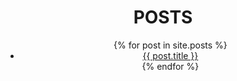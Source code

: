   <header class="post-header">
    <h1 class="post-title p-name" itemprop="name headline">POSTS</h1>
   <ul>
  {% for post in site.posts %}
    <li>
      <a href="{{ post.url }}">{{ post.title }}</a>
    </li>
  {% endfor %}
</ul>
  </header>



  <a class="u-url" href="{{ page.url | relative_url }}" hidden></a>